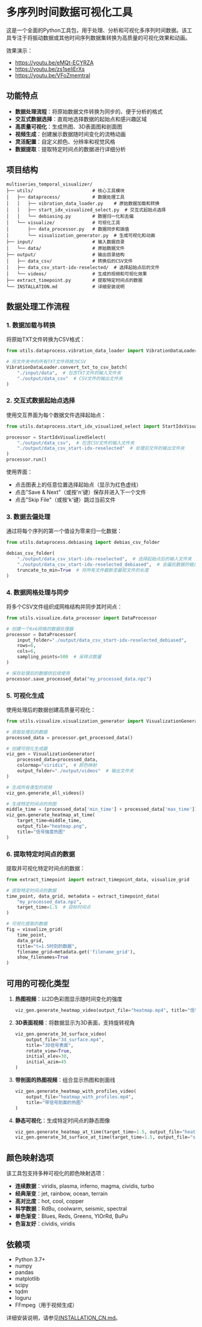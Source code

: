 # 多序列时间数据可视化工具

这是一个全面的Python工具包，用于处理、分析和可视化多序列时间数据。该工具专注于将振动数据或其他时间序列数据集转换为高质量的可视化效果和动画。

效果演示：
- https://youtu.be/eMQt-ECYRZA
- https://youtu.be/zs1seIiErXs
- https://youtu.be/VFoZmemtraI

## 功能特点

- **数据处理流程**：将原始数据文件转换为同步的、便于分析的格式
- **交互式数据选择**：直观地选择数据的起始点和感兴趣区域
- **高质量可视化**：生成热图、3D表面图和剖面图
- **视频生成**：创建展示数据随时间变化的流畅动画
- **灵活配置**：自定义颜色、分辨率和视觉风格
- **数据提取**：提取特定时间点的数据进行详细分析

## 项目结构

```
multiseries_temporal_visualizer/
├── utils/                      # 核心工具模块
│   ├── dataprocess/            # 数据处理工具
│   │   ├── vibration_data_loader.py    # 原始数据加载和转换
│   │   ├── start_idx_visualized_select.py  # 交互式起始点选择
│   │   └── debiasing.py        # 数据归一化和去偏
│   └── visualize/              # 可视化工具
│       ├── data_processor.py   # 数据同步和插值
│       └── visualization_generator.py  # 生成可视化和动画
├── input/                      # 输入数据目录 
│   └── data/                   # 原始数据文件
├── output/                     # 输出目录结构
│   ├── data_csv/               # 转换后的CSV文件
│   ├── data_csv_start-idx-reselected/  # 选择起始点后的文件
│   └── videos/                 # 生成的视频和可视化效果
├── extract_timepoint.py        # 提取特定时间点的数据
└── INSTALLATION.md             # 详细安装说明
```

## 数据处理工作流程

### 1. 数据加载与转换

将原始TXT文件转换为CSV格式：

```python
from utils.dataprocess.vibration_data_loader import VibrationDataLoader

# 将文件夹中的所有TXT文件转换为CSV
VibrationDataLoader.convert_txt_to_csv_batch(
    "./input/data",  # 包含TXT文件的输入文件夹
    "./output/data_csv"  # CSV文件的输出文件夹
)
```

### 2. 交互式数据起始点选择

使用交互界面为每个数据文件选择起始点：

```python
from utils.dataprocess.start_idx_visualized_select import StartIdxVisualizedSelect

processor = StartIdxVisualizedSelect(
    "./output/data_csv",  # 包含CSV文件的输入文件夹
    "./output/data_csv_start-idx-reselected"  # 处理后文件的输出文件夹
)
processor.run()
```

使用界面：
- 点击图表上的任意位置选择起始点（显示为红色虚线）
- 点击"Save & Next"（或按'n'键）保存并进入下一个文件
- 点击"Skip File"（或按'k'键）跳过当前文件

### 3. 数据去偏处理

通过将每个序列的第一个值设为零来归一化数据：

```python
from utils.dataprocess.debiasing import debias_csv_folder

debias_csv_folder(
    "./output/data_csv_start-idx-reselected",  # 选择起始点后的输入文件夹 
    "./output/data_csv_start-idx-reselected_debiased",  # 去偏后数据的输出文件夹
    truncate_to_min=True  # 将所有文件截断至最短文件的长度
)
```

### 4. 数据网格处理与同步

将多个CSV文件组织成网格结构并同步其时间点：

```python
from utils.visualize.data_processor import DataProcessor

# 创建一个6x6网格的数据处理器
processor = DataProcessor(
    input_folder="./output/data_csv_start-idx-reselected_debiased",
    rows=6,
    cols=6,
    sampling_points=500  # 采样点数量
)

# 保存处理后的数据供后续使用
processor.save_processed_data("my_processed_data.npz")
```

### 5. 可视化生成

使用处理后的数据创建高质量可视化：

```python
from utils.visualize.visualization_generator import VisualizationGenerator

# 获取处理后的数据
processed_data = processor.get_processed_data()

# 创建可视化生成器
viz_gen = VisualizationGenerator(
    processed_data=processed_data,
    colormap="viridis",  # 颜色映射
    output_folder="./output/videos"  # 输出文件夹
)

# 生成所有类型的视频
viz_gen.generate_all_videos()

# 生成特定时间点的热图
middle_time = (processed_data['min_time'] + processed_data['max_time']) / 2
viz_gen.generate_heatmap_at_time(
    target_time=middle_time,
    output_file="heatmap.png",
    title="信号强度热图"
)
```

### 6. 提取特定时间点的数据

提取并可视化特定时间点的数据：

```python
from extract_timepoint import extract_timepoint_data, visualize_grid

# 提取特定时间点的数据
time_point, data_grid, metadata = extract_timepoint_data(
    "my_processed_data.npz",
    target_time=1.5  # 目标时间点
)

# 可视化提取的数据
fig = visualize_grid(
    time_point,
    data_grid,
    title="t=1.5时刻的数据",
    filename_grid=metadata.get('filename_grid'),
    show_filenames=True
)
```

## 可用的可视化类型

1. **热图视频**：以2D色彩图显示随时间变化的强度
   ```python
   viz_gen.generate_heatmap_video(output_file="heatmap.mp4", title="信号强度热图")
   ```

2. **3D表面视频**：将数据显示为3D表面，支持旋转视角
   ```python
   viz_gen.generate_3d_surface_video(
       output_file="3d_surface.mp4",
       title="3D信号表面",
       rotate_view=True,
       initial_elev=30,
       initial_azim=45
   )
   ```

3. **带剖面的热图视频**：组合显示热图和剖面线
   ```python
   viz_gen.generate_heatmap_with_profiles_video(
       output_file="heatmap_with_profiles.mp4",
       title="带信号剖面的热图"
   )
   ```

4. **静态可视化**：生成特定时间点的静态图像
   ```python
   viz_gen.generate_heatmap_at_time(target_time=1.5, output_file="heatmap_t1.5.png")
   viz_gen.generate_3d_surface_at_time(target_time=1.5, output_file="surface_t1.5.png")
   ```

## 颜色映射选项

该工具包支持多种可视化的颜色映射选项：

- **连续数据**：viridis, plasma, inferno, magma, cividis, turbo
- **经典渐变**：jet, rainbow, ocean, terrain
- **高对比度**：hot, cool, copper
- **科学数据**：RdBu, coolwarm, seismic, spectral
- **单色渐变**：Blues, Reds, Greens, YlOrRd, BuPu
- **色盲友好**：cividis, viridis

## 依赖项

- Python 3.7+
- numpy
- pandas
- matplotlib
- scipy
- tqdm
- loguru
- FFmpeg（用于视频生成）

详细安装说明，请参见[INSTALLATION_CN.md](INSTALLATION_CN.md)。 